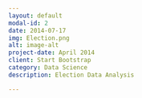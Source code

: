 ```yaml
---
layout: default
modal-id: 2
date: 2014-07-17
img: Election.png
alt: image-alt
project-date: April 2014
client: Start Bootstrap
category: Data Science
description: Election Data Analysis

---
```

